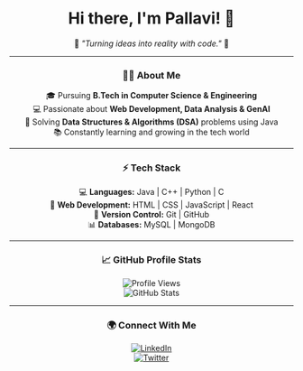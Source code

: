 <div align="center">

# Hi there, I'm **Pallavi**! 👋  

🌟 _"Turning ideas into reality with code."_ 🌟  

---

### 👩‍🎓 **About Me**  
🎓 Pursuing **B.Tech in Computer Science & Engineering**  
💻 Passionate about **Web Development, Data Analysis & GenAI**  
🧩 Solving **Data Structures & Algorithms (DSA)** problems using Java  
📚 Constantly learning and growing in the tech world  

---

### ⚡ **Tech Stack**  
💻 **Languages:** Java | C++ | Python | C  
🔧 **Web Development:** HTML | CSS | JavaScript | React  
📂 **Version Control:** Git | GitHub  
📊 **Databases:** MySQL | MongoDB  

---

### 📈 **GitHub Profile Stats**  
![Profile Views](https://komarev.com/ghpvc/?username=Pallavi&color=blue)  
![GitHub Stats](https://github-readme-stats.vercel.app/api?username=Pallavi&show_icons=true&theme=radical)  

---

### 🌍 **Connect With Me**  
[![LinkedIn](https://img.shields.io/badge/LinkedIn-Pallavi-blue?style=for-the-badge&logo=linkedin)](https://www.linkedin.com/in/your-profile)  
[![Twitter](https://img.shields.io/badge/Twitter-Pallavi-blue?style=for-the-badge&logo=twitter)](https://twitter.com/your-handle)  

</div>
